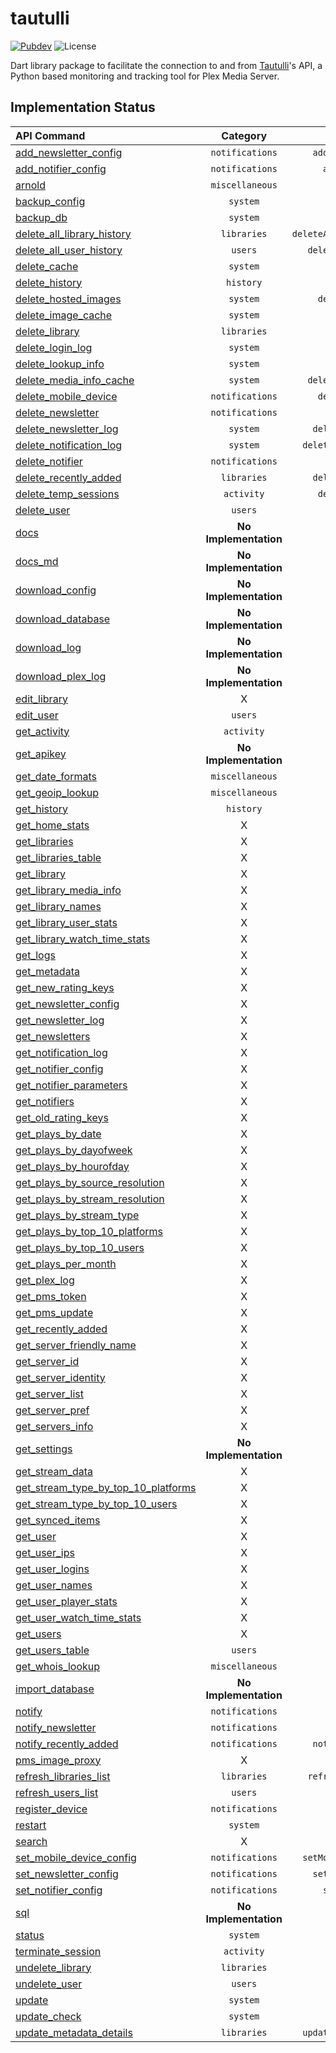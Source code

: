 # tautulli

[![Pubdev][pubdev-shield]][pubdev]
![License][license-shield]

Dart library package to facilitate the connection to and from [Tautulli](https://tautulli.com)'s API, a Python based monitoring and tracking tool for Plex Media Server.

## Implementation Status

| API Command | Category | Method |
| :---------- | :------: | -----: |
| [add_newsletter_config][api:add_newsletter_config]                                | `notifications`       | `addNewsletterConfig()` |
| [add_notifier_config][api:add_notifier_config]                                    | `notifications`       | `addNotifierConfig()` |
| [arnold][api:arnold]                                                              | `miscellaneous`       | `arnold()` |
| [backup_config][api:backup_config]                                                | `system`              | `backupConfig()` |
| [backup_db][api:backup_db]                                                        | `system`              | `backupDB()` |
| [delete_all_library_history][api:delete_all_library_history]                      | `libraries`           | `deleteAllLibraryHistory()` |
| [delete_all_user_history][api:delete_all_user_history]                            | `users`               | `deleteAllUserHistory()` |
| [delete_cache][api:delete_cache]                                                  | `system`              | `deleteCache()` |
| [delete_history][api:delete_history]                                              | `history`             | `deleteHistory()` |
| [delete_hosted_images][api:delete_hosted_images]                                  | `system`              | `deleteHostedImages()` |
| [delete_image_cache][api:delete_image_cache]                                      | `system`              | `deleteImageCache()` |
| [delete_library][api:delete_library]                                              | `libraries`           | `deleteLibrary()` |
| [delete_login_log][api:delete_login_log]                                          | `system`              | `deleteLoginLog()` |
| [delete_lookup_info][api:delete_lookup_info]                                      | `system`              | `deleteLookupInfo()` |
| [delete_media_info_cache][api:delete_media_info_cache]                            | `system`              | `deleteMediaInfoCache()` |
| [delete_mobile_device][api:delete_mobile_device]                                  | `notifications`       | `deleteMobileDevive()` |
| [delete_newsletter][api:delete_newsletter]                                        | `notifications`       | `deleteNewsletter()` |
| [delete_newsletter_log][api:delete_newsletter_log]                                | `system`              | `deleteNewsletterLog()` |
| [delete_notification_log][api:delete_notification_log]                            | `system`              | `deleteNotificationLog()` |
| [delete_notifier][api:delete_notifier]                                            | `notifications`       | `deleteNotifier()` |
| [delete_recently_added][api:delete_recently_added]                                | `libraries`           | `deleteRecentlyAdded()` |
| [delete_temp_sessions][api:delete_temp_sessions]                                  | `activity`            | `deleteTempSessions()` |
| [delete_user][api:delete_user]                                                    | `users`               | `deleteUser()` |
| [docs][api:docs]                                                                  | **No Implementation** | **No Implementation** |
| [docs_md][api:docs_md]                                                            | **No Implementation** | **No Implementation** |
| [download_config][api:download_config]                                            | **No Implementation** | **No Implementation** |
| [download_database][api:download_database]                                        | **No Implementation** | **No Implementation** |
| [download_log][api:download_log]                                                  | **No Implementation** | **No Implementation** |
| [download_plex_log][api:download_plex_log]                                        | **No Implementation** | **No Implementation** |
| [edit_library][api:edit_library]                                                  | X                     | X |
| [edit_user][api:edit_user]                                                        | `users`               | `editUser()` |
| [get_activity][api:get_activity]                                                  | `activity`            | `getActivity()` |
| [get_apikey][api:get_apikey]                                                      | **No Implementation** | **No Implementation** |
| [get_date_formats][api:get_date_formats]                                          | `miscellaneous`       | `getDateFormats()` |
| [get_geoip_lookup][api:get_geoip_lookup]                                          | `miscellaneous`       | `getGeoIPLookup()` |
| [get_history][api:get_history]                                                    | `history`             | `getHistory()` |
| [get_home_stats][api:get_home_stats]                                              | X                     | X |
| [get_libraries][api:get_libraries]                                                | X                     | X |
| [get_libraries_table][api:get_libraries_table]                                    | X                     | X |
| [get_library][api:get_library]                                                    | X                     | X |
| [get_library_media_info][api:get_library_media_info]                              | X                     | X |
| [get_library_names][api:get_library_names]                                        | X                     | X |
| [get_library_user_stats][api:get_library_user_stats]                              | X                     | X |
| [get_library_watch_time_stats][api:get_library_watch_time_stats]                  | X                     | X |
| [get_logs][api:get_logs]                                                          | X                     | X |
| [get_metadata][api:get_metadata]                                                  | X                     | X |
| [get_new_rating_keys][api:get_new_rating_keys]                                    | X                     | X |
| [get_newsletter_config][api:get_newsletter_config]                                | X                     | X |
| [get_newsletter_log][api:get_newsletter_log]                                      | X                     | X |
| [get_newsletters][api:get_newsletters]                                            | X                     | X |
| [get_notification_log][api:get_notification_log]                                  | X                     | X |
| [get_notifier_config][api:get_notifier_config]                                    | X                     | X |
| [get_notifier_parameters][api:get_notifier_parameters]                            | X                     | X |
| [get_notifiers][api:get_notifiers]                                                | X                     | X |
| [get_old_rating_keys][api:get_old_rating_keys]                                    | X                     | X |
| [get_plays_by_date][api:get_plays_by_date]                                        | X                     | X |
| [get_plays_by_dayofweek][api:get_plays_by_dayofweek]                              | X                     | X |
| [get_plays_by_hourofday][api:get_plays_by_hourofday]                              | X                     | X |
| [get_plays_by_source_resolution][api:get_plays_by_source_resolution]              | X                     | X |
| [get_plays_by_stream_resolution][api:get_plays_by_stream_resolution]              | X                     | X |
| [get_plays_by_stream_type][api:get_plays_by_stream_type]                          | X                     | X |
| [get_plays_by_top_10_platforms][api:get_plays_by_top_10_platforms]                | X                     | X |
| [get_plays_by_top_10_users][api:get_plays_by_top_10_users]                        | X                     | X |
| [get_plays_per_month][api:get_plays_per_month]                                    | X                     | X |
| [get_plex_log][api:get_plex_log]                                                  | X                     | X |
| [get_pms_token][api:get_pms_token]                                                | X                     | X |
| [get_pms_update][api:get_pms_update]                                              | X                     | X |
| [get_recently_added][api:get_recently_added]                                      | X                     | X |
| [get_server_friendly_name][api:get_server_friendly_name]                          | X                     | X |
| [get_server_id][api:get_server_id]                                                | X                     | X |
| [get_server_identity][api:get_server_identity]                                    | X                     | X |
| [get_server_list][api:get_server_list]                                            | X                     | X |
| [get_server_pref][api:get_server_pref]                                            | X                     | X |
| [get_servers_info][api:get_servers_info]                                          | X                     | X |
| [get_settings][api:get_settings]                                                  | **No Implementation** | **No Implementation** |
| [get_stream_data][api:get_stream_data]                                            | X                     | X |
| [get_stream_type_by_top_10_platforms][api:get_stream_type_by_top_10_platforms]    | X                     | X |
| [get_stream_type_by_top_10_users][api:get_stream_type_by_top_10_users]            | X                     | X |
| [get_synced_items][api:get_synced_items]                                          | X                     | X |
| [get_user][api:get_user]                                                          | X                     | X |
| [get_user_ips][api:get_user_ips]                                                  | X                     | X |
| [get_user_logins][api:get_user_logins]                                            | X                     | X |
| [get_user_names][api:get_user_names]                                              | X                     | X |
| [get_user_player_stats][api:get_user_player_stats]                                | X                     | X |
| [get_user_watch_time_stats][api:get_user_watch_time_stats]                        | X                     | X |
| [get_users][api:get_users]                                                        | X                     | X |
| [get_users_table][api:get_users_table]                                            | `users`               | `getUsersTable()` |
| [get_whois_lookup][api:get_whois_lookup]                                          | `miscellaneous`       | `getWHOISLookup()` |
| [import_database][api:import_database]                                            | **No Implementation** | **No Implementation** |
| [notify][api:notify]                                                              | `notifications`       | `notify()` |
| [notify_newsletter][api:notify_newsletter]                                        | `notifications`       | `notifyNewsletter()` |
| [notify_recently_added][api:notify_recently_added]                                | `notifications`       | `notifyRecentlyAdded()` |
| [pms_image_proxy][api:pms_image_proxy]                                            | X                     | X |
| [refresh_libraries_list][api:refresh_libraries_list]                              | `libraries`           | `refreshLibrariesList()` |
| [refresh_users_list][api:refresh_users_list]                                      | `users`               | `refreshUsersList()` |
| [register_device][api:register_device]                                            | `notifications`       | `registerDevice()` |
| [restart][api:restart]                                                            | `system`              | `restart()` |
| [search][api:search]                                                              | X                     | X |
| [set_mobile_device_config][api:set_mobile_device_config]                          | `notifications`       | `setMobileDeviceConfig()` |
| [set_newsletter_config][api:set_newsletter_config]                                | `notifications`       | `setNewsletterConfig()` |
| [set_notifier_config][api:set_notifier_config]                                    | `notifications`       | `setNotifierConfig()` |
| [sql][api:sql]                                                                    | **No Implementation** | **No Implementation** |
| [status][api:status]                                                              | `system`              | `status()` |
| [terminate_session][api:terminate_session]                                        | `activity`            | `terminateSession()` |
| [undelete_library][api:undelete_library]                                          | `libraries`           | `undeleteLibrary()` |
| [undelete_user][api:undelete_user]                                                | `users`               | `undeleteUser()` |
| [update][api:update]                                                              | `system`              | `update()` |
| [update_check][api:update_check]                                                  | `system`              | `updateCheck()` |
| [update_metadata_details][api:update_metadata_details]                            | `libraries`           | `updateMetadataDetails()` |

[api:add_newsletter_config]: https://github.com/Tautulli/Tautulli/blob/master/API.md#add_newsletter_config
[api:add_notifier_config]: https://github.com/Tautulli/Tautulli/blob/master/API.md#add_notifier_config
[api:arnold]: https://github.com/Tautulli/Tautulli/blob/master/API.md#arnold
[api:backup_config]: https://github.com/Tautulli/Tautulli/blob/master/API.md#backup_config
[api:backup_db]: https://github.com/Tautulli/Tautulli/blob/master/API.md#backup_db
[api:delete_all_library_history]: https://github.com/Tautulli/Tautulli/blob/master/API.md#delete_all_library_history
[api:delete_all_user_history]: https://github.com/Tautulli/Tautulli/blob/master/API.md#delete_all_user_history
[api:delete_cache]: https://github.com/Tautulli/Tautulli/blob/master/API.md#delete_cache
[api:delete_history]: https://github.com/Tautulli/Tautulli/blob/master/API.md#delete_history
[api:delete_hosted_images]: https://github.com/Tautulli/Tautulli/blob/master/API.md#delete_hosted_images
[api:delete_image_cache]: https://github.com/Tautulli/Tautulli/blob/master/API.md#delete_image_cache
[api:delete_library]: https://github.com/Tautulli/Tautulli/blob/master/API.md#delete_library
[api:delete_login_log]: https://github.com/Tautulli/Tautulli/blob/master/API.md#delete_login_log
[api:delete_lookup_info]: https://github.com/Tautulli/Tautulli/blob/master/API.md#delete_lookup_info
[api:delete_media_info_cache]: https://github.com/Tautulli/Tautulli/blob/master/API.md#delete_media_info_cache
[api:delete_mobile_device]: https://github.com/Tautulli/Tautulli/blob/master/API.md#delete_mobile_device
[api:delete_newsletter]: https://github.com/Tautulli/Tautulli/blob/master/API.md#delete_newsletter
[api:delete_newsletter_log]: https://github.com/Tautulli/Tautulli/blob/master/API.md#delete_newsletter_log
[api:delete_notification_log]: https://github.com/Tautulli/Tautulli/blob/master/API.md#delete_notification_log
[api:delete_notifier]: https://github.com/Tautulli/Tautulli/blob/master/API.md#delete_notifier
[api:delete_recently_added]: https://github.com/Tautulli/Tautulli/blob/master/API.md#delete_recently_added
[api:delete_temp_sessions]: https://github.com/Tautulli/Tautulli/blob/master/API.md#delete_newsletter
[api:delete_user]: https://github.com/Tautulli/Tautulli/blob/master/API.md#delete_user
[api:docs]: https://github.com/Tautulli/Tautulli/blob/master/API.md#docs
[api:docs_md]: https://github.com/Tautulli/Tautulli/blob/master/API.md#docs_md
[api:download_config]: https://github.com/Tautulli/Tautulli/blob/master/API.md#download_config
[api:download_database]: https://github.com/Tautulli/Tautulli/blob/master/API.md#download_database
[api:download_log]: https://github.com/Tautulli/Tautulli/blob/master/API.md#download_log
[api:download_plex_log]: https://github.com/Tautulli/Tautulli/blob/master/API.md#download_plex_log
[api:edit_library]: https://github.com/Tautulli/Tautulli/blob/master/API.md#edit_library
[api:edit_user]: https://github.com/Tautulli/Tautulli/blob/master/API.md#edit_user
[api:get_activity]: https://github.com/Tautulli/Tautulli/blob/master/API.md#get_activity
[api:get_apikey]: https://github.com/Tautulli/Tautulli/blob/master/API.md#get_apikey
[api:get_date_formats]: https://github.com/Tautulli/Tautulli/blob/master/API.md#get_date_formats
[api:get_geoip_lookup]: https://github.com/Tautulli/Tautulli/blob/master/API.md#get_geoip_lookup
[api:get_history]: https://github.com/Tautulli/Tautulli/blob/master/API.md#get_history
[api:get_home_stats]: https://github.com/Tautulli/Tautulli/blob/master/API.md#get_home_stats
[api:get_libraries]: https://github.com/Tautulli/Tautulli/blob/master/API.md#get_libraries
[api:get_libraries_table]: https://github.com/Tautulli/Tautulli/blob/master/API.md#get_libraries_table
[api:get_library]: https://github.com/Tautulli/Tautulli/blob/master/API.md#get_library
[api:get_library_media_info]: https://github.com/Tautulli/Tautulli/blob/master/API.md#get_library_media_info
[api:get_library_names]: https://github.com/Tautulli/Tautulli/blob/master/API.md#get_library_names
[api:get_library_user_stats]: https://github.com/Tautulli/Tautulli/blob/master/API.md#get_library_user_stats
[api:get_library_watch_time_stats]: https://github.com/Tautulli/Tautulli/blob/master/API.md#get_library_watch_time_stats
[api:get_logs]: https://github.com/Tautulli/Tautulli/blob/master/API.md#get_logs
[api:get_metadata]: https://github.com/Tautulli/Tautulli/blob/master/API.md#get_metadata
[api:get_new_rating_keys]: https://github.com/Tautulli/Tautulli/blob/master/API.md#get_new_rating_keys
[api:get_newsletter_config]: https://github.com/Tautulli/Tautulli/blob/master/API.md#get_newsletter_config
[api:get_newsletter_log]: https://github.com/Tautulli/Tautulli/blob/master/API.md#get_newsletter_log
[api:get_newsletters]: https://github.com/Tautulli/Tautulli/blob/master/API.md#get_newsletters
[api:get_notification_log]: https://github.com/Tautulli/Tautulli/blob/master/API.md#get_notification_log
[api:get_notifier_config]: https://github.com/Tautulli/Tautulli/blob/master/API.md#get_notifier_config
[api:get_notifier_parameters]: https://github.com/Tautulli/Tautulli/blob/master/API.md#get_notifier_parameters
[api:get_notifiers]: https://github.com/Tautulli/Tautulli/blob/master/API.md#get_notifiers
[api:get_old_rating_keys]: https://github.com/Tautulli/Tautulli/blob/master/API.md#get_old_rating_keys
[api:get_plays_by_date]: https://github.com/Tautulli/Tautulli/blob/master/API.md#get_plays_by_date
[api:get_plays_by_dayofweek]: https://github.com/Tautulli/Tautulli/blob/master/API.md#get_plays_by_dayofweek
[api:get_plays_by_hourofday]: https://github.com/Tautulli/Tautulli/blob/master/API.md#get_plays_by_hourofday
[api:get_plays_by_source_resolution]: https://github.com/Tautulli/Tautulli/blob/master/API.md#get_plays_by_source_resolution
[api:get_plays_by_stream_resolution]: https://github.com/Tautulli/Tautulli/blob/master/API.md#get_plays_by_stream_resolution
[api:get_plays_by_stream_type]: https://github.com/Tautulli/Tautulli/blob/master/API.md#get_plays_by_stream_type
[api:get_plays_by_top_10_platforms]: https://github.com/Tautulli/Tautulli/blob/master/API.md#get_plays_by_top_10_platforms
[api:get_plays_by_top_10_users]: https://github.com/Tautulli/Tautulli/blob/master/API.md#get_plays_by_top_10_users
[api:get_plays_per_month]: https://github.com/Tautulli/Tautulli/blob/master/API.md#get_plays_per_month
[api:get_plex_log]: https://github.com/Tautulli/Tautulli/blob/master/API.md#get_plex_log
[api:get_pms_token]: https://github.com/Tautulli/Tautulli/blob/master/API.md#get_pms_token
[api:get_pms_update]: https://github.com/Tautulli/Tautulli/blob/master/API.md#get_pms_update
[api:get_recently_added]: https://github.com/Tautulli/Tautulli/blob/master/API.md#get_recently_added
[api:get_server_friendly_name]: https://github.com/Tautulli/Tautulli/blob/master/API.md#get_server_friendly_name
[api:get_server_id]: https://github.com/Tautulli/Tautulli/blob/master/API.md#get_server_id
[api:get_server_identity]: https://github.com/Tautulli/Tautulli/blob/master/API.md#get_server_identity
[api:get_server_list]: https://github.com/Tautulli/Tautulli/blob/master/API.md#get_server_list
[api:get_server_pref]: https://github.com/Tautulli/Tautulli/blob/master/API.md#get_server_pref
[api:get_servers_info]: https://github.com/Tautulli/Tautulli/blob/master/API.md#get_servers_info
[api:get_settings]: https://github.com/Tautulli/Tautulli/blob/master/API.md#get_settings
[api:get_stream_data]: https://github.com/Tautulli/Tautulli/blob/master/API.md#get_stream_data
[api:get_stream_type_by_top_10_platforms]: https://github.com/Tautulli/Tautulli/blob/master/API.md#get_stream_type_by_top_10_platforms
[api:get_stream_type_by_top_10_users]: https://github.com/Tautulli/Tautulli/blob/master/API.md#get_stream_type_by_top_10_users
[api:get_synced_items]: https://github.com/Tautulli/Tautulli/blob/master/API.md#get_synced_items
[api:get_user]: https://github.com/Tautulli/Tautulli/blob/master/API.md#get_user
[api:get_user_ips]: https://github.com/Tautulli/Tautulli/blob/master/API.md#get_user_ips
[api:get_user_logins]: https://github.com/Tautulli/Tautulli/blob/master/API.md#get_user_logins
[api:get_user_names]: https://github.com/Tautulli/Tautulli/blob/master/API.md#get_user_names
[api:get_user_player_stats]: https://github.com/Tautulli/Tautulli/blob/master/API.md#get_user_player_stats
[api:get_user_watch_time_stats]: https://github.com/Tautulli/Tautulli/blob/master/API.md#get_user_watch_time_stats
[api:get_users]: https://github.com/Tautulli/Tautulli/blob/master/API.md#get_users
[api:get_users_table]: https://github.com/Tautulli/Tautulli/blob/master/API.md#get_users_table
[api:get_whois_lookup]: https://github.com/Tautulli/Tautulli/blob/master/API.md#get_whois_lookup
[api:import_database]: https://github.com/Tautulli/Tautulli/blob/master/API.md#import_database
[api:notify]: https://github.com/Tautulli/Tautulli/blob/master/API.md#notify
[api:notify_newsletter]: https://github.com/Tautulli/Tautulli/blob/master/API.md#notify_newsletter
[api:notify_recently_added]: https://github.com/Tautulli/Tautulli/blob/master/API.md#notify_recently_added
[api:pms_image_proxy]: https://github.com/Tautulli/Tautulli/blob/master/API.md#pms_image_proxy
[api:refresh_libraries_list]: https://github.com/Tautulli/Tautulli/blob/master/API.md#refresh_libraries_list
[api:refresh_users_list]: https://github.com/Tautulli/Tautulli/blob/master/API.md#refresh_users_list
[api:register_device]: https://github.com/Tautulli/Tautulli/blob/master/API.md#register_device
[api:restart]: https://github.com/Tautulli/Tautulli/blob/master/API.md#restart
[api:search]: https://github.com/Tautulli/Tautulli/blob/master/API.md#search
[api:set_mobile_device_config]: https://github.com/Tautulli/Tautulli/blob/master/API.md#set_mobile_device_config
[api:set_newsletter_config]: https://github.com/Tautulli/Tautulli/blob/master/API.md#set_newsletter_config
[api:set_notifier_config]: https://github.com/Tautulli/Tautulli/blob/master/API.md#set_notifier_config
[api:sql]: https://github.com/Tautulli/Tautulli/blob/master/API.md#sql
[api:status]: https://github.com/Tautulli/Tautulli/blob/master/API.md#status
[api:terminate_session]: https://github.com/Tautulli/Tautulli/blob/master/API.md#terminate_session
[api:undelete_library]: https://github.com/Tautulli/Tautulli/blob/master/API.md#undelete_library
[api:undelete_user]: https://github.com/Tautulli/Tautulli/blob/master/API.md#undelete_user
[api:update]: https://github.com/Tautulli/Tautulli/blob/master/API.md#update
[api:update_check]: https://github.com/Tautulli/Tautulli/blob/master/API.md#update_check
[api:update_metadata_details]: https://github.com/Tautulli/Tautulli/blob/master/API.md#update_metadata_details

[license-shield]: https://img.shields.io/github/license/CometTools/Packages?style=for-the-badge
[pubdev]: https://pub.dev/packages/tautulli/
[pubdev-shield]: https://img.shields.io/pub/v/tautulli.svg?style=for-the-badge
